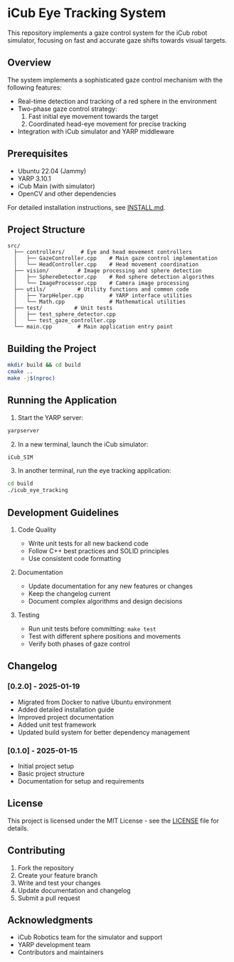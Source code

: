 # iCub Eye Tracking System

This repository implements a gaze control system for the iCub robot simulator, focusing on fast and accurate gaze shifts towards visual targets.

## Overview

The system implements a sophisticated gaze control mechanism with the following features:
- Real-time detection and tracking of a red sphere in the environment
- Two-phase gaze control strategy:
  1. Fast initial eye movement towards the target
  2. Coordinated head-eye movement for precise tracking
- Integration with iCub simulator and YARP middleware

## Prerequisites

- Ubuntu 22.04 (Jammy)
- YARP 3.10.1
- iCub Main (with simulator)
- OpenCV and other dependencies

For detailed installation instructions, see [INSTALL.md](INSTALL.md).

## Project Structure

```
src/
  ├── controllers/     # Eye and head movement controllers
  │   ├── GazeController.cpp    # Main gaze control implementation
  │   └── HeadController.cpp    # Head movement coordination
  ├── vision/         # Image processing and sphere detection
  │   ├── SphereDetector.cpp    # Red sphere detection algorithms
  │   └── ImageProcessor.cpp    # Camera image processing
  ├── utils/          # Utility functions and common code
  │   ├── YarpHelper.cpp        # YARP interface utilities
  │   └── Math.cpp              # Mathematical utilities
  ├── test/          # Unit tests
  │   ├── test_sphere_detector.cpp
  │   └── test_gaze_controller.cpp
  └── main.cpp        # Main application entry point
```

## Building the Project

```bash
mkdir build && cd build
cmake ..
make -j$(nproc)
```

## Running the Application

1. Start the YARP server:
```bash
yarpserver
```

2. In a new terminal, launch the iCub simulator:
```bash
iCub_SIM
```

3. In another terminal, run the eye tracking application:
```bash
cd build
./icub_eye_tracking
```

## Development Guidelines

1. Code Quality
   - Write unit tests for all new backend code
   - Follow C++ best practices and SOLID principles
   - Use consistent code formatting

2. Documentation
   - Update documentation for any new features or changes
   - Keep the changelog current
   - Document complex algorithms and design decisions

3. Testing
   - Run unit tests before committing: `make test`
   - Test with different sphere positions and movements
   - Verify both phases of gaze control

## Changelog

### [0.2.0] - 2025-01-19
- Migrated from Docker to native Ubuntu environment
- Added detailed installation guide
- Improved project documentation
- Added unit test framework
- Updated build system for better dependency management

### [0.1.0] - 2025-01-15
- Initial project setup
- Basic project structure
- Documentation for setup and requirements

## License

This project is licensed under the MIT License - see the [LICENSE](LICENSE) file for details.

## Contributing

1. Fork the repository
2. Create your feature branch
3. Write and test your changes
4. Update documentation and changelog
5. Submit a pull request

## Acknowledgments

- iCub Robotics team for the simulator and support
- YARP development team
- Contributors and maintainers
